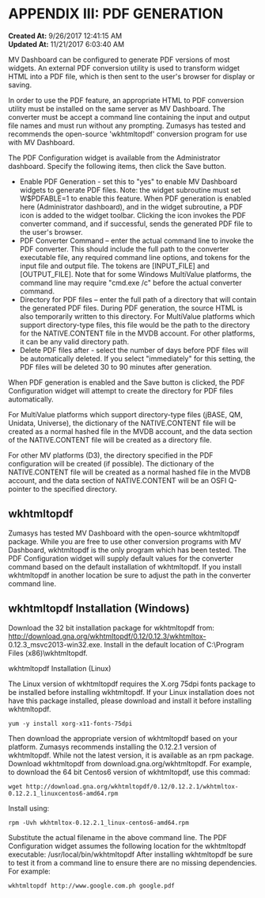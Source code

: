 # APPENDIX III: PDF GENERATION

**Created At:** 9/26/2017 12:41:15 AM  
**Updated At:** 11/21/2017 6:03:40 AM  


MV Dashboard can be configured to generate PDF versions of most widgets. An external PDF conversion utility is used to transform widget HTML into a PDF file, which is then sent to the user's browser for display or saving.

In order to use the PDF feature, an appropriate HTML to PDF conversion utility must be installed on the same server as MV Dashboard. The converter must be accept a command line containing the input and output file names and must run without any prompting. Zumasys has tested and recommends the open-source 'wkhtmltopdf' conversion program for use with MV Dashboard.

The PDF Configuration widget is available from the Administrator dashboard. Specify the following items, then click the Save button.

- Enable PDF Generation - set this to "yes" to enable MV Dashboard widgets to generate PDF files. Note: the widget subroutine must set W$PDFABLE=1 to enable this feature. When PDF generation is enabled here (Administrator dashboard), and in the widget subroutine, a PDF icon is added to the widget toolbar. Clicking the icon invokes the PDF converter command, and if successful, sends the generated PDF file to the user's browser.
- PDF Converter Command – enter the actual command line to invoke the PDF converter. This should include the full path to the converter executable file, any required command line options, and tokens for the input file and output file. The tokens are [INPUT\_FILE] and [OUTPUT\_FILE]. Note that for some Windows MultiValue platforms, the command line may require "cmd.exe /c" before the actual converter command.
- Directory for PDF files – enter the full path of a directory that will contain the generated PDF files. During PDF generation, the source HTML is also temporarily written to this directory. For MultiValue platforms which support directory-type files, this file would be the path to the directory for the NATIVE.CONTENT file in the MVDB account. For other platforms, it can be any valid directory path.
- Delete PDF files after - select the number of days before PDF files will be automatically deleted. If you select "immediately" for this setting, the PDF files will be deleted 30 to 90 minutes after generation.


When PDF generation is enabled and the Save button is clicked, the PDF Configuration widget will attempt to create the directory for PDF files automatically.

For MultiValue platforms which support directory-type files (jBASE, QM, Unidata, Universe), the dictionary of the NATIVE.CONTENT file will be created as a normal hashed file in the MVDB account, and the data section of the NATIVE.CONTENT file will be created as a directory file.

For other MV platforms (D3), the directory specified in the PDF configuration will be created (if possible). The dictionary of the NATIVE.CONTENT file will be created as a normal hashed file in the MVDB account, and the data section of NATIVE.CONTENT will be an OSFI Q-pointer to the specified directory.

## wkhtmltopdf

Zumasys has tested MV Dashboard with the open-source wkhtmltopdf package. While you are free to use other conversion programs with MV Dashboard, wkhtmltopdf is the only program which has been tested. The PDF Configuration widget will supply default values for the converter command based on the default installation of wkhtmltopdf. If you install wkhtmltopdf in another location be sure to adjust the path in the converter command line.

## wkhtmltopdf Installation (Windows)

Download the 32 bit installation package for wkhtmltopdf from: http://download.gna.org/wkhtmltopdf/0.12/0.12.3/wkhtmltox- 0.12.3\_msvc2013-win32.exe. Install in the default location of C:\Program Files (x86)\wkhtmltopdf.

wkhtmltopdf Installation (Linux)

The Linux version of wkhtmltopdf requires the X.org 75dpi fonts package to be installed before installing wkhtmltopdf. If your Linux installation does not have this package installed, please download and install it before installing wkhtmltopdf.

```
yum -y install xorg-x11-fonts-75dpi 
```



Then download the appropriate version of wkhtmltopdf based on your platform. Zumasys recommends installing the 0.12.2.1 version of wkhtmltopdf. While not the latest version, it is available as an rpm package. Download wkhtmltopdf from download.gna.org/wkhtmltopdf. For example, to download the 64 bit Centos6 version of wkhtmltopdf, use this commad:

```
wget http://download.gna.org/wkhtmltopdf/0.12/0.12.2.1/wkhtmltox-0.12.2.1_linuxcentos6-amd64.rpm 
```

Install using:

```
rpm -Uvh wkhtmltox-0.12.2.1_linux-centos6-amd64.rpm 
```

Substitute the actual filename in the above command line. The PDF Configuration widget assumes the following location for the wkhtmltopdf executable: /usr/local/bin/wkhtmltopdf After installing wkhtmltopdf be sure to test it from a command line to ensure there are no missing dependencies. For example:

```
wkhtmltopdf http://www.google.com.ph google.pdf
```
